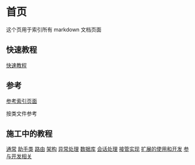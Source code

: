 # 首页

这个页用于索引所有 markdown 文档页面

## 快速教程
[快速教程](tutorial.md)

## 参考
[参考索引页面](ref/index.md)

按类文件参考

## 施工中的教程
[通常](tutorial-general.md)
[助手类](tutorial-helper.md)
[路由](tutorial-route.md)
[架构](tutorial-arch.md)
[异常处理](tutorial-exception.md)
[数据库](tutorial-db.md)
[会话处理](tutorial-session.md)
[接管实现](tutorial-override.md)
[扩展的使用和开发](tutorial-extension.md)
[参与开发相关](tutorial-support.md)